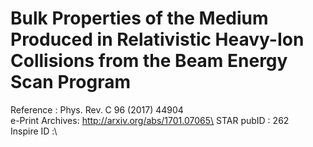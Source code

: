# Bulk Properties of the Medium Produced in Relativistic Heavy-Ion Collisions from the Beam Energy Scan Program

Reference	: Phys. Rev. C 96 (2017) 44904\
e-Print Archives: http://arxiv.org/abs/1701.07065\
STAR pubID	: 262\
Inspire ID	:\
